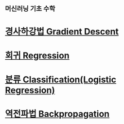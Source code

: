 머신러닝 기초 수학
-----------------------------

# [경사하강법 Gradient Descent](./gradient_descent/README.md)

# [회귀 Regression](./regression/README.md)

# [분류 Classification(Logistic Regression)](./classification/README.md)

# [역전파법 Backpropagation](./backpropagation/README.md)
